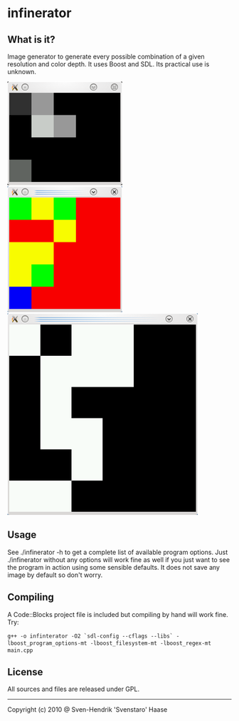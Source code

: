infinerator
============================

What is it?
----------------------------
Image generator to generate every possible combination of a given resolution 
and color depth. It uses Boost and SDL. 
Its practical use is unknown.

![](infinerator-screenshot1.png)
![](infinerator-screenshot2.png)
![](infinerator-screenshot3.png)

Usage
----------------------------
See ./infinerator -h to get a complete list of available program options. 
Just ./infinerator without any options will work fine as well if you just want 
to see the program in action using some sensible defaults. It does not save any
image by default so don't worry.

Compiling
----------------------------

A Code::Blocks project file is included but compiling by hand will work fine.
Try:

    g++ -o infinterator -O2 `sdl-config --cflags --libs` -lboost_program_options-mt -lboost_filesystem-mt -lboost_regex-mt main.cpp

License
----------------------------
All sources and files are released under GPL.

----------------------------

Copyright (c) 2010 @ Sven-Hendrik 'Svenstaro' Haase

